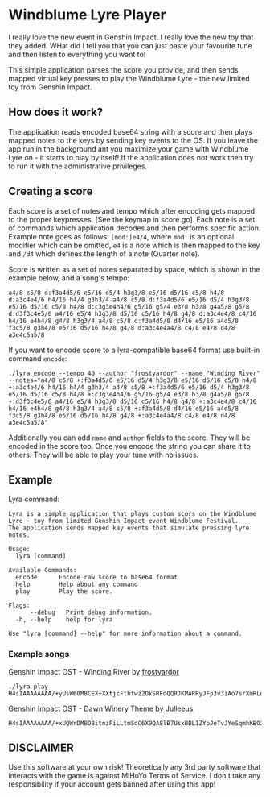 # Windblume Lyre Player

I really love the new event in Genshin Impact. I really love the new toy that they added. WHat did I tell you that you can just paste your favourite tune and then listen to everything you want to!

This simple application parses the score you provide, and then sends mapped virtual key presses to play the Windblume Lyre - the new limited toy from Genshin Impact.

## How does it work?

The application reads encoded base64 string with a score and then plays mapped notes to the keys by sending key events to the OS. If you leave the app run in the background ant you maximize your game with Windblume Lyre on - it starts to play by itself! If the application does not work then try to run it with the administrative privileges.

## Creating a score

Each score is a set of notes and tempo which after encoding gets mapped to the proper keypresses. [See the keymap in score.go]. Each note is a set of commands which application decodes and then performs specific action. Example note goes as follows: `[mod:]e4/4`, where `mod:` is an optional modifier which can be omitted, `e4` is a note which is then mapped to the key and `/d4` which defines the length of a note (Quarter note).

Score is written as a set of notes separated by space, which is shown in the example below, and a song's tempo:
```
a4/8 c5/8 d:f3a4d5/6 e5/16 d5/4 h3g3/8 e5/16 d5/16 c5/8 h4/8 d:a3c4e4/6 h4/16 h4/4 g3h3/4 a4/8 c5/8 d:f3a4d5/6 e5/16 d5/4 h3g3/8 e5/16 d5/16 c5/8 h4/8 d:c3g3e4h4/6 g5/16 g5/4 e3/8 h3/8 g4a5/8 g5/8 d:d3f3c4e5/6 a4/16 e5/4 h3g3/8 d5/16 c5/16 h4/8 g4/8 d:a3c4e4/8 c4/16 h4/16 e4h4/8 g4/8 h3g3/4 a4/8 c5/8 d:f3a4d5/8 d4/16 e5/16 a4d5/8 f3c5/8 g3h4/8 e5/16 d5/16 h4/8 g4/8 d:a3c4e4a4/8 c4/8 e4/8 d4/8 a3e4c5a5/8
```

If you want to encode score to a lyra-compatible base64 format use built-in command `encode`:
```shell
./lyra encode --tempo 40 --author "frostyardor" --name "Winding River" --notes="a4/8 c5/8 +:f3a4d5/6 e5/16 d5/4 h3g3/8 e5/16 d5/16 c5/8 h4/8 +:a3c4e4/6 h4/16 h4/4 g3h3/4 a4/8 c5/8 +:f3a4d5/6 e5/16 d5/4 h3g3/8 e5/16 d5/16 c5/8 h4/8 +:c3g3e4h4/6 g5/16 g5/4 e3/8 h3/8 g4a5/8 g5/8 +:d3f3c4e5/6 a4/16 e5/4 h3g3/8 d5/16 c5/16 h4/8 g4/8 +:a3c4e4/8 c4/16 h4/16 e4h4/8 g4/8 h3g3/4 a4/8 c5/8 +:f3a4d5/8 d4/16 e5/16 a4d5/8 f3c5/8 g3h4/8 e5/16 d5/16 h4/8 g4/8 +:a3c4e4a4/8 c4/8 e4/8 d4/8 a3e4c5a5/8"
```

Additionally you can add `name` and `author` fields to the score. They will be encoded in the score too. Once you encode the string you can share it to others. They will be able to play your tune with no issues.

## Example
Lyra command:
```
Lyra is a simple application that plays custom scors on the Windblume Lyre - toy from limited Genshin Impact event Windblume Festival.
The application sends mapped key events that simulate pressing lyre notes.

Usage:
  lyra [command]

Available Commands:
  encode      Encode raw score to base64 format
  help        Help about any command
  play        Play the score.

Flags:
      --debug   Print debug information.
  -h, --help    help for lyra

Use "lyra [command] --help" for more information about a command.

```

### Example songs
Genshin Impact OST - Winding River by [frostyardor](https://twitter.com/frostyardor/status/1376412040558952452)
```
./lyra play H4sIAAAAAAAA/+yUsW60MBCEX+XXtjcFthfwz2OkSRFdQQRJKMARRyJFp3v3iAo7srXmRLq06NMynhnNlaZ27Kmhx2Hqhun138Pw2c8Eaj+WNzdTQy+zuyxf7dy59fPSj++OGi5Ak1v6CzVPV3ru24Uau30y5Rk0um49TDdECFVFiWojuIYpoeqNO3mg8khlo7fYI2pJT1mA42cy/hQg4q8ST/ftk835D1PAaNmcxC3eQ7BFWYii/zL/5cwZbGE0fDTlj47nxSLhSWJRdEYrGFpJUEKK//YSazcK+GkkKx9vIouZ7u9GPPgAuTf5wEQxqvw9iHudMRm+oLCEu1RzjslH7Iq9Z1dMvKwZgxBIhjwJXCNDuE0ZffhEHVlD+KGdEtfk7dAiIU7LqkhDVT9W6Hz7DgAA///HnJvV+QgAAA==
```

Genshin Impact OST - Dawn Winery Theme by [Julleeus](https://www.youtube.com/watch?v=2SYdwyxD1SM)
```
H4sIAAAAAAAA/+xUQWrDMBD8itnzFiLLtmSdC6X9QA8lB7UsxBDLIZYpJeTvJYeSqmhKBO3N11k0s+zM6ETBj0KOHiTMuyFUj+PBv8Xqrrr376F6HsIgxw9i8kvcTUdy9LTs9yLLTExRxsNEzrRMYYoyk3s50av4SK65QrrenvkLt1e86VnXrNv8VG8ADtgSnm/qygJ1w2gEpTUrA0ZNXl23rDqwgIVsLVpAFaoj6Y6TJ8lWeSq4ErIPSRt8kL7UjjwO+RH+i0fAoEt0wZPEoyYJD7rVxQ4YksKEbIC6wo53DBt6SxjWpq9N/6umK1yrurxWFrLBACtG6YJn7P8n2Dd8aEmofhRhe/4MAAD//81PfenaBwAA
```

## DISCLAIMER
Use this software at your own risk! Theoretically any 3rd party software that interacts with the game is against MiHoYo Terms of Service. I don't take any responsibility if your account gets banned after using this app!
